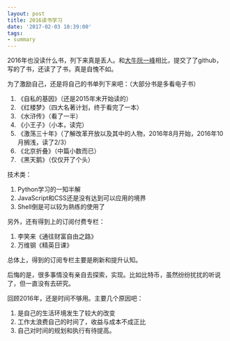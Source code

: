 ```yaml
---
layout: post
title: 2016读书学习
date: '2017-02-03 10:39:00'
tags:
- summary
---
```


2016年也没读什么书，列下来真是丢人。和<a href="http://www.ruanyifeng.com/blog/2016/12/year_summary.html" target="_blank">大牛阮一峰</a>相比，提交了了github，写的了书，还读了了书，真是自愧不如。

为了激励自己，还是将自己的书单列下来吧：（大部分书是多看电子书）

1. 《自私的基因》（还是2015年末开始读的）
2. 《红楼梦》（四大名著计划，终于看完了一本）
3. 《水浒传》（看了一半）
4. 《小王子》（小本，读完）
5. 《激荡三十年》（了解改革开放以及其中的人物，2016年8月开始，2016年10月搁浅，读了2/3）
6. 《北京折叠》（中篇小数而已）
7. 《黑天鹅》（仅仅开了个头）

技术类：

1. Python学习的一知半解
2. JavaScript和CSS还是没有达到可以应用的境界
3. Shell倒是可以较为熟练的使用了

另外，还有得到上的订阅付费专栏：

1. 李笑来《通往财富自由之路》
2. 万维钢《精英日课》

总体上，得到的订阅专栏主要是刷新和提升认知。

后悔的是，很多事情没有亲自去探索，实现。比如比特币，虽然纷纷扰扰的听说了，但一直没有去研究。

回顾2016年，还是时间不够用。主要几个原因吧：

1. 是自己的生活环境发生了较大的改变
2. 工作太浪费自己的时间了，收益与成本不成正比
3. 自己对时间的规划和执行有待提高。